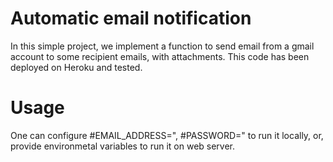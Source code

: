 # Automatic email notification
In this simple project, we implement a function to send email from a gmail account to some recipient emails,  with attachments.  This code has been deployed on Heroku and tested.
# Usage
One can configure #EMAIL_ADDRESS=", #PASSWORD=" to run it locally, or, provide environmetal variables to run it on web server.
